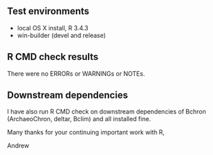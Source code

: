 ## Test environments
* local OS X install, R 3.4.3
* win-builder (devel and release)

## R CMD check results
There were no ERRORs or WARNINGs or NOTEs. 

## Downstream dependencies
I have also run R CMD check on downstream dependencies of Bchron (ArchaeoChron, deltar, Bclim) and all installed fine. 

Many thanks for your continuing important work with R,

Andrew